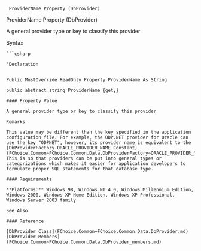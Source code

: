 ﻿     ProviderName Property (DbProvider)                                                   

ProviderName Property (DbProvider)

A general provider type or key to classify this provider

Syntax

```vbnet
```csharp

'Declaration
 

Public MustOverride ReadOnly Property ProviderName As String

public abstract string ProviderName {get;}

#### Property Value

A general provider type or key to classify this provider

Remarks

This value may be different than the key specified in the application configuration file. For example, the ODP.NET provider for Oracle can use the key "ODPNET", however, its provider name is equivalent to the [DbProviderFactory.ORACLE_PROVIDER_NAME Constant](FChoice.Common~FChoice.Common.Data.DbProviderFactory~ORACLE_PROVIDER_NAME.md) value. This is so that providers can be put into general types or categorizations which makes it easier for application developers to formulate proper SQL statements for that database type.

#### Requirements

**Platforms:** Windows 98, Windows NT 4.0, Windows Millennium Edition, Windows 2000, Windows XP Home Edition, Windows XP Professional, Windows Server 2003 family

See Also

#### Reference

[DbProvider Class](FChoice.Common~FChoice.Common.Data.DbProvider.md)  
[DbProvider Members](FChoice.Common~FChoice.Common.Data.DbProvider_members.md)